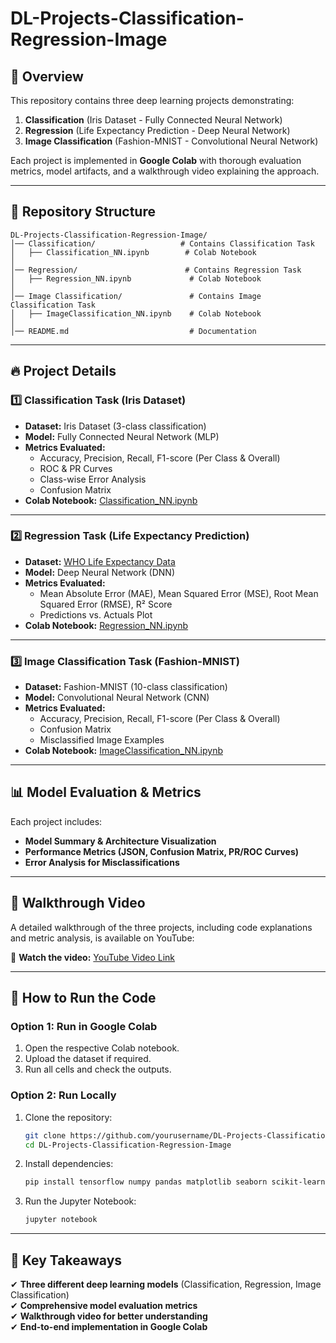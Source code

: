 # DL-Projects-Classification-Regression-Image

## 📌 Overview
This repository contains three deep learning projects demonstrating:
1. **Classification** (Iris Dataset - Fully Connected Neural Network)
2. **Regression** (Life Expectancy Prediction - Deep Neural Network)
3. **Image Classification** (Fashion-MNIST - Convolutional Neural Network)

Each project is implemented in **Google Colab** with thorough evaluation metrics, model artifacts, and a walkthrough video explaining the approach.

---

## 📂 Repository Structure
```
DL-Projects-Classification-Regression-Image/
│── Classification/                   # Contains Classification Task
│   ├── Classification_NN.ipynb        # Colab Notebook
│
│── Regression/                        # Contains Regression Task
│   ├── Regression_NN.ipynb             # Colab Notebook
│
│── Image Classification/               # Contains Image Classification Task
│   ├── ImageClassification_NN.ipynb    # Colab Notebook
│
│── README.md                           # Documentation
```

---

## 🔥 Project Details

### **1️⃣ Classification Task (Iris Dataset)**
- **Dataset:** Iris Dataset (3-class classification)
- **Model:** Fully Connected Neural Network (MLP)
- **Metrics Evaluated:**
  - Accuracy, Precision, Recall, F1-score (Per Class & Overall)
  - ROC & PR Curves
  - Class-wise Error Analysis
  - Confusion Matrix
- **Colab Notebook:** [Classification_NN.ipynb](https://colab.research.google.com/drive/1Lt0YdRiRIo-VQmQ0a7Ux53gMOJlRIY8g?usp=sharing)

---

### **2️⃣ Regression Task (Life Expectancy Prediction)**
- **Dataset:** [WHO Life Expectancy Data](https://www.kaggle.com/datasets/kumarajarshi/life-expectancy-who)
- **Model:** Deep Neural Network (DNN)
- **Metrics Evaluated:**
  - Mean Absolute Error (MAE), Mean Squared Error (MSE), Root Mean Squared Error (RMSE), R² Score
  - Predictions vs. Actuals Plot
- **Colab Notebook:** [Regression_NN.ipynb](https://colab.research.google.com/drive/1ugxrELaXSEbwLeqKK_lCwocUxKeQ6wVW?usp=sharing)

---

### **3️⃣ Image Classification Task (Fashion-MNIST)**
- **Dataset:** Fashion-MNIST (10-class classification)
- **Model:** Convolutional Neural Network (CNN)
- **Metrics Evaluated:**
  - Accuracy, Precision, Recall, F1-score (Per Class & Overall)
  - Confusion Matrix
  - Misclassified Image Examples
- **Colab Notebook:** [ImageClassification_NN.ipynb](https://colab.research.google.com/drive/18XErRpzxCd2AmeUkMVDnfs4zEydPgZA8?usp=sharing)

---

## 📊 Model Evaluation & Metrics
Each project includes:
- **Model Summary & Architecture Visualization**
- **Performance Metrics (JSON, Confusion Matrix, PR/ROC Curves)**
- **Error Analysis for Misclassifications**

---

## 🎥 Walkthrough Video
A detailed walkthrough of the three projects, including code explanations and metric analysis, is available on YouTube:

📌 **Watch the video:** [YouTube Video Link](https://youtu.be/5bnz8vDnWCg)

---

## 🔧 How to Run the Code
### **Option 1: Run in Google Colab**
1. Open the respective Colab notebook.
2. Upload the dataset if required.
3. Run all cells and check the outputs.

### **Option 2: Run Locally**
1. Clone the repository:
   ```sh
   git clone https://github.com/yourusername/DL-Projects-Classification-Regression-Image.git
   cd DL-Projects-Classification-Regression-Image
   ```
2. Install dependencies:
   ```sh
   pip install tensorflow numpy pandas matplotlib seaborn scikit-learn
   ```
3. Run the Jupyter Notebook:
   ```sh
   jupyter notebook
   ```

---

## 🔑 Key Takeaways
✔ **Three different deep learning models** (Classification, Regression, Image Classification)  
✔ **Comprehensive model evaluation metrics**  
✔ **Walkthrough video for better understanding**  
✔ **End-to-end implementation in Google Colab**  


